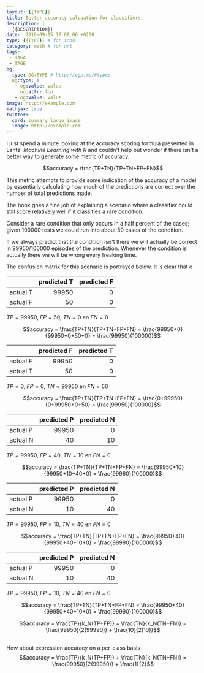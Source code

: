 ```yaml
---
layout: {{TYPE}}
title: Better accuracy calcuation for classifiers
description: |
  {{DESCRIPTION}}
date:  2016-09-15 17:09:06 +0200
type: {{TYPE}} # for icon
category: math # for url
tags:
 - TAGA
 - TAGB
og:
  type: OG:TYPE # http://ogp.me/#types
  og:type: # 
   - og:value: value
     og:attr: foo
   - og:value: value
image: http://example.com
mathjax: true
twitter:
  card: summary_large_image
  image: http://example.com
---
```


I just spend a minute looking at the accuracy scoring formula presented in
Lantz' _Machine Learning with R_ and couldn't help but wonder if there isn't
a better way to generate some metric of accuracy.

$$accuracy = \frac{TP+TN}{TP+TN+FP+FN}$$

This metric attempts to provide some indication of the accuracy of a model
by essentially calculating how much of the predictions are correct over the
number of total predictions made.

The book goes a fine job of explaining a scenario where a classifier could
still score relatively well if it classifies a rare condition.

Consider a rare condition that only occurs in a half percent of the cases;
given $100000$ tests we could run into about $50$ cases of the condition.

If we always predict that the condition isn't there we will actually be correct
in $99950/100000$ episodes of the prediction. Whenever the condition is
actually there we will be wrong every freaking time.

The confusion matrix for this scenario is portrayed below. It is clear that
e

|          |predicted T    |predicted F  |
|:---------|----:|--:|
|actual T  |99950| 0 |
|actual F  |   50| 0 |

$TP = 99950$, $FP = 50$, $TN = 0$ en $FN = 0$

$$accuracy = \frac{TP+TN}{TP+TN+FP+FN} = \frac{99950+0}{99950+0+50+0} = \frac{99950}{100000}$$


|          |predicted F    |predicted T  |
|:---------|----:|--:|
|actual F  |99950| 0 |
|actual T  |   50| 0 |

$TP = 0$, $FP = 0$, $TN = 99950$ en $FN = 50$

$$accuracy = \frac{TP+TN}{TP+TN+FP+FN} = \frac{0+99950}{0+99950+0+50} = \frac{99950}{100000}$$


|   |predicted P    |predicted N   |
|:--|----:|---:|
|actual P  |99950| 0  |
|actual N  |   40| 10 |

$TP = 99950$, $FP = 40$, $TN = 10$ en $FN = 0$

$$accuracy = \frac{TP+TN}{TP+TN+FP+FN} = \frac{99950+10}{99950+10+40+0} = \frac{99960}{100000}$$


|          |predicted P    |predicted N   |
|:---------|----:|---:|
|actual P  |99950| 0  |
|actual N  |   10| 40 |

$TP = 99950$, $FP = 10$, $TN = 40$ en $FN = 0$

$$accuracy = \frac{TP+TN}{TP+TN+FP+FN} = \frac{99950+40}{99950+40+10+0} = \frac{99990}{100000}$$


|          |predicted P    |predicted N   |
|:---------|----:|---:|
|actual P  |99950| 0  |
|actual N  |   10| 40 |

$TP = 99950$, $FP = 10$, $TN = 40$ en $FN = 0$

$$accuracy = \frac{TP+TN}{TP+TN+FP+FN} = \frac{99950+40}{99950+40+10+0} = \frac{99990}{100000}$$

$$accuracy = \frac{TP}{k_N(TP+FP)} + \frac{TN}{k_N(TN+FN)} = \frac{99950}{2(99990)} + \frac{10}{2(10)}$$

## 
How about expression accuracy on a per-class basis
$$accuracy = \frac{TP}{k_N(TP+FP)} + \frac{TN}{k_N(TN+FN)} = \frac{99950}{2(99950)} + \frac{1}{2}$$

